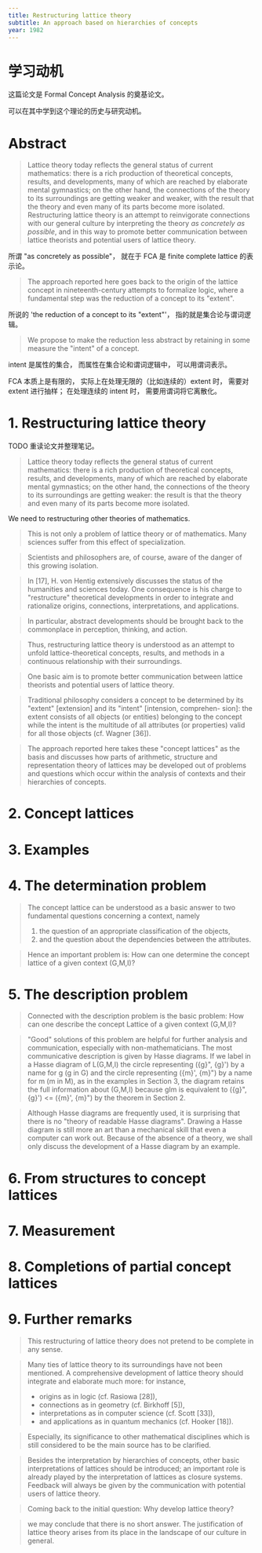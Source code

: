 ```yaml
---
title: Restructuring lattice theory
subtitle: An approach based on hierarchies of concepts
year: 1982
---
```


# 学习动机

这篇论文是 Formal Concept Analysis 的奠基论文。

可以在其中学到这个理论的历史与研究动机。

# Abstract

> Lattice theory today reflects the general status of current
> mathematics: there is a rich production of theoretical concepts,
> results, and developments, many of which are reached by elaborate
> mental gymnastics; on the other hand, the connections of the theory
> to its surroundings are getting weaker and weaker, with the result
> that the theory and even many of its parts become more isolated.
> Restructuring lattice theory is an attempt to reinvigorate
> connections with our general culture by interpreting the theory
> _as concretely as possible_, and in this way to promote better
> communication between lattice theorists and potential users of
> lattice theory.

所谓 "as concretely as possible"，
就在于 FCA 是 finite complete lattice 的表示论。

> The approach reported here goes back to the origin of the
> lattice concept in nineteenth-century attempts to formalize
> logic, where a fundamental step was the reduction of a concept
> to its "extent".

所说的 'the reduction of a concept to its "extent"'，
指的就是集合论与谓词逻辑。

> We propose to make the reduction less abstract
> by retaining in some measure the "intent" of a concept.

intent 是属性的集合，
而属性在集合论和谓词逻辑中，
可以用谓词表示。

FCA 本质上是有限的，
实际上在处理无限的（比如连续的）extent 时，
需要对 extent 进行抽样；
在处理连续的 intent 时，
需要用谓词将它离散化。

# 1. Restructuring lattice theory

TODO 重读论文并整理笔记。

> Lattice theory today reflects the general status of current
> mathematics: there is a rich production of theoretical concepts,
> results, and developments, many of which are reached by elaborate
> mental gymnastics; on the other hand, the connections of the
> theory to its surroundings are getting weaker: the result is
> that the theory and even many of its parts become more isolated.

We need to restructuring other theories of mathematics.

> This is not only a problem of lattice theory or of mathematics.
> Many sciences suffer from this effect of specialization.

> Scientists and philosophers are, of course,
> aware of the danger of this growing isolation.

> In [17], H. von Hentig extensively discusses
> the status of the humanities and sciences today.
> One consequence is his charge to "restructure" theoretical developments
> in order to integrate and rationalize origins, connections,
> interpretations, and applications.

> In particular, abstract developments should be brought back to
> the commonplace in perception, thinking, and action.

> Thus, restructuring lattice theory is understood as an attempt to
> unfold lattice-theoretical concepts, results, and methods
> in a continuous relationship with their surroundings.

> One basic aim is to promote better communication between
> lattice theorists and potential users of lattice theory.

> Traditional philosophy considers a concept to be determined
> by its "extent" [extension] and its "intent" [intension, comprehen-
> sion]: the extent consists of all objects (or entities) belonging
> to the concept while the intent is the multitude of all attributes
> (or properties) valid for all those objects (cf. Wagner [36]).

> The approach reported here takes these
> "concept lattices" as the basis and discusses how parts of
> arithmetic, structure and representation theory of lattices may
> be developed out of problems and questions which occur within the
> analysis of contexts and their hierarchies of concepts.

# 2. Concept lattices
# 3. Examples
# 4. The determination problem

> The concept lattice can be understood as a basic answer to
> two fundamental questions concerning a context, namely
> 1. the question of an appropriate classification of the objects,
> 2. and the question about the dependencies between the attributes.

> Hence an important problem is:
> How can one determine the concept lattice of a given context (G,M,I)?

# 5. The description problem

> Connected with the description problem is the basic problem:
> How can one describe the concept Lattice of a given context (G,M,I)?

> "Good" solutions of this problem are helpful for further
> analysis and communication, especially with non-mathematicians.
> The most communicative description is given by Hasse diagrams.
> If we label in a Hasse diagram of L(G,M,I) the circle representing
> ({g}", {g}') by a name for g (g in G) and the circle representing
> ({m}', {m}") by a name for m (m in M), as in the examples in Section 3,
> the diagram retains the full information about (G,M,I) because
> gIm is equivalent to ({g}", {g}') <= ({m}', {m}") by the theorem in Section 2.

> Although Hasse diagrams are frequently used, it is surprising that
> there is no "theory of readable Hasse diagrams".
> Drawing a Hasse diagram is still more an art than a mechanical
> skill that even a computer can work out. Because of the absence
> of a theory, we shall only discuss the development of a Hasse
> diagram by an example.

# 6. From structures to concept lattices
# 7. Measurement
# 8. Completions of partial concept lattices
# 9. Further remarks

> This restructuring of lattice theory
> does not pretend to be complete in any sense.

> Many ties of lattice theory to its surroundings have not been mentioned.
> A comprehensive development of lattice theory
> should integrate and elaborate much more: for instance,
> - origins as in logic (cf. Rasiowa [28]),
> - connections as in geometry (cf. Birkhoff [5]),
> - interpretations as in computer science (cf. Scott [33]),
> - and applications as in quantum mechanics (cf. Hooker [18]).

> Especially, its significance to other mathematical disciplines
> which is still considered to be the main source has to be clarified.

> Besides the interpretation by hierarchies of concepts,
> other basic interpretations of lattices should be introduced;
> an important role is already played by the interpretation of lattices as closure systems.
> Feedback will always be given by the communication with potential users of lattice theory.

> Coming back to the initial question:
> Why develop lattice theory?

> we may conclude that there is no short answer.
> The justification of lattice theory
> arises from its place in the landscape of our culture in general.
